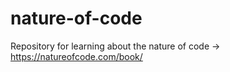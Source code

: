 # nature-of-code
Repository for learning about the nature of code -> https://natureofcode.com/book/
